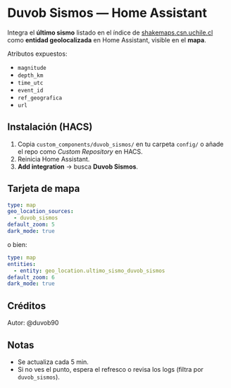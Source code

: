 # Duvob Sismos — Home Assistant

Integra el **último sismo** listado en el índice de [shakemaps.csn.uchile.cl](https://shakemaps.csn.uchile.cl/) como **entidad geolocalizada** en Home Assistant, visible en el **mapa**.

Atributos expuestos:
- `magnitude`
- `depth_km`
- `time_utc`
- `event_id`
- `ref_geografica`
- `url`

## Instalación (HACS)

1. Copia `custom_components/duvob_sismos/` en tu carpeta `config/` o añade el repo como *Custom Repository* en HACS.
2. Reinicia Home Assistant.
3. **Add integration** → busca **Duvob Sismos**.

## Tarjeta de mapa

```yaml
type: map
geo_location_sources:
  - duvob_sismos
default_zoom: 5
dark_mode: true
```

o bien:

```yaml
type: map
entities:
  - entity: geo_location.ultimo_sismo_duvob_sismos
default_zoom: 6
dark_mode: true
```

## Créditos

Autor: @duvob90

## Notas

- Se actualiza cada 5 min.
- Si no ves el punto, espera el refresco o revisa los logs (filtra por `duvob_sismos`).
